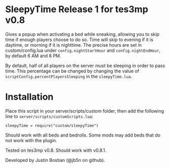 # SleepyTime Release 1 for tes3mp v0.8

Gives a popup when activating a bed while sneaking, allowing you to skip time if enough players choose to do so. Time will skip to evening if it is daytime, or morning if it is nighttime. The precise hours are set in custom/config.lua under `config.nightStartHour` and `config.nightEndHour`, by default 6 AM and 8 PM.

By default, half of all players on the server must be sleeping in order to pass time. This percentage can be changed by changing the value of `scriptConfig.percentPlayersSleeping` in the `sleepyTime.lua`.

# Installation

Place this script in your server/scripts/custom folder, then add the following line to `server/scripts/customScripts.lua`:

`sleepyTime = require("custom/sleepyTime")`

Should work with all beds and bedrolls. Some mods may add beds that do not work with the plugin.

Tested on tes3mp v0.8. Should work with v0.8.1.

Developed by Justin Bostian (@jb5n on github).
